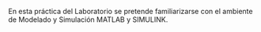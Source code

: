 En esta práctica del Laboratorio se pretende familiarizarse con el ambiente de
Modelado y Simulación MATLAB y SIMULINK.